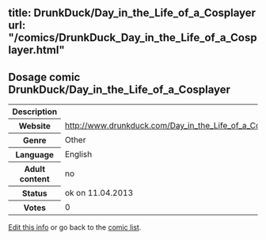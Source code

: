 title: DrunkDuck/Day_in_the_Life_of_a_Cosplayer
url: "/comics/DrunkDuck_Day_in_the_Life_of_a_Cosplayer.html"
---
Dosage comic DrunkDuck/Day_in_the_Life_of_a_Cosplayer
-----------------------------------------

<table class="comicinfo">
<tr>
<th>Description</th><td></td>
</tr>
<tr>
<th>Website</th><td><a href="http://www.drunkduck.com/Day_in_the_Life_of_a_Cosplayer/">http://www.drunkduck.com/Day_in_the_Life_of_a_Cosplayer/</a></td>
</tr>
<tr>
<th>Genre</th><td>Other</td>
</tr>
<tr>
<th>Language</th><td>English</td>
</tr>
<tr>
<th>Adult content</th><td>no</td>
</tr>
<tr>
<th>Status</th><td>ok on 11.04.2013</td>
</tr>
<tr>
<th>Votes</th><td>0</div></td>
</tr>
</table>

[Edit this info](/comics/DrunkDuck_Day_in_the_Life_of_a_Cosplayer_edit.html) or go back to the [comic list](../comic-index.html).

